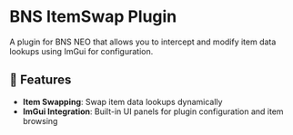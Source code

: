 # BNS ItemSwap Plugin

A plugin for BNS NEO that allows you to intercept and modify item data lookups using ImGui for configuration.

## 🚀 Features

- **Item Swapping**: Swap item data lookups dynamically
- **ImGui Integration**: Built-in UI panels for plugin configuration and item browsing